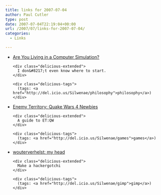 ```yaml
---
title: links for 2007-07-04
author: Paul Cutler
type: post
date: 2007-07-04T22:19:04+00:00
url: /2007/07/links-for-2007-07-04/
categories:
  - Links

---
```

<ul class="delicious">
  <li>
    <div class="delicious-link">
      <a href="http://www.simulation-argument.com/">Are You Living in a Computer Simulation?</a>
    </div>
    
    <div class="delicious-extended">
      I don&#8217;t even know where to start.
    </div>
    
    <div class="delicious-tags">
      (tags: <a href="http://del.icio.us/Silwenae/philosophy">philosophy</a>)
    </div>
  </li>
  
  <li>
    <div class="delicious-link">
      <a href="http://4newbies.planetwolfenstein.gamespy.com/ETQW/">Enemy Territory: Quake Wars 4 Newbies</a>
    </div>
    
    <div class="delicious-extended">
      A guide to ET:QW
    </div>
    
    <div class="delicious-tags">
      (tags: <a href="http://del.icio.us/Silwenae/games">games</a>)
    </div>
  </li>
  
  <li>
    <div class="delicious-link">
      <a href="http://wouterverhelst.livejournal.com/21322.html">wouterverhelst: my head</a>
    </div>
    
    <div class="delicious-extended">
      Make a hackergotchi
    </div>
    
    <div class="delicious-tags">
      (tags: <a href="http://del.icio.us/Silwenae/gimp">gimp</a>)
    </div>
  </li>
</ul>
